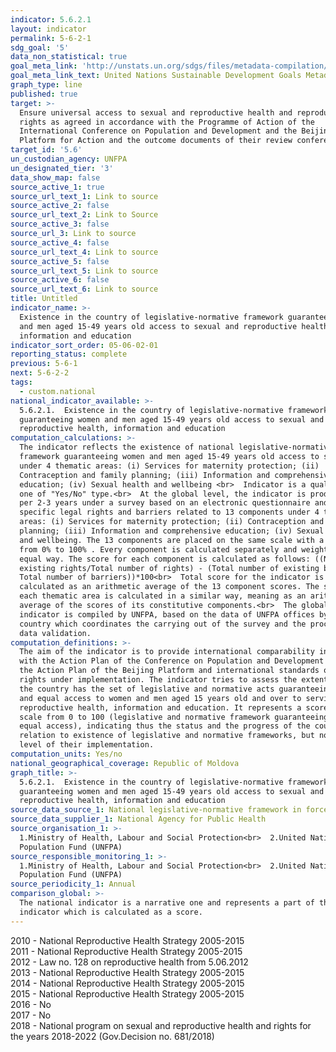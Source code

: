 ```yaml
---
indicator: 5.6.2.1
layout: indicator
permalink: 5-6-2-1
sdg_goal: '5'
data_non_statistical: true
goal_meta_link: 'http://unstats.un.org/sdgs/files/metadata-compilation/Metadata-Goal-5.pdf'
goal_meta_link_text: United Nations Sustainable Development Goals Metadata (pdf 634kB)
graph_type: line
published: true
target: >-
  Ensure universal access to sexual and reproductive health and reproductive
  rights as agreed in accordance with the Programme of Action of the
  International Conference on Population and Development and the Beijing
  Platform for Action and the outcome documents of their review conferences
target_id: '5.6'
un_custodian_agency: UNFPA
un_designated_tier: '3'
data_show_map: false
source_active_1: true
source_url_text_1: Link to source
source_active_2: false
source_url_text_2: Link to Source
source_active_3: false
source_url_3: Link to source
source_active_4: false
source_url_text_4: Link to source
source_active_5: false
source_url_text_5: Link to source
source_active_6: false
source_url_text_6: Link to source
title: Untitled
indicator_name: >-
  Existence in the country of legislative-normative framework guaranteeing women
  and men aged 15-49 years old access to sexual and reproductive health,
  information and education
indicator_sort_order: 05-06-02-01
reporting_status: complete
previous: 5-6-1
next: 5-6-2-2
tags:
  - custom.national
national_indicator_available: >-
  5.6.2.1.  Existence in the country of legislative-normative framework
  guaranteeing women and men aged 15-49 years old access to sexual and
  reproductive health, information and education
computation_calculations: >-
  The indicator reflects the existence of national legislative-normative
  framework guaranteeing women and men aged 15-49 years old access to services
  under 4 thematic areas: (i) Services for maternity protection; (ii)
  Contraception and family planning; (iii) Information and comprehensive
  education; (iv) Sexual health and wellbeing <br>  Indicator is a qualitative
  one of "Yes/No" type.<br>  At the global level, the indicator is produced once
  per 2-3 years under a survey based on an electronic questionnaire and measures
  specific legal rights and barriers related to 13 components under 4 thematic
  areas: (i) Services for maternity protection; (ii) Contraception and family
  planning; (iii) Information and comprehensive education; (iv) Sexual health
  and wellbeing. The 13 components are placed on the same scale with a score
  from 0% to 100% . Every component is calculated separately and weighted in
  equal way. The score for each component is calculated as follows: ((Number of
  existing rights/Total number of rights) - (Total number of existing barriers /
  Total number of barriers))*100<br>  Total score for the indicator is
  calculated as an arithmetic average of the 13 component scores. The score for
  each thematic area is calculated in a similar way, meaning as an arithmetic
  average of the scores of its constitutive components.<br>  The global
  indicator is compiled by UNFPA, based on the data of UNFPA offices by the
  country which coordinates the carrying out of the survey and the process of
  data validation.
computation_definitions: >-
  The aim of the indicator is to provide international comparability in line
  with the Action Plan of the Conference on Population and Development in 1994,
  the Action Plan of the Beijing Platform and international standards of human
  rights under implementation. The indicator tries to assess the extent to which
  the country has the set of legislative and normative acts guaranteeing full
  and equal access to women and men aged 15 years old and over to services of
  reproductive health, information and education. It represents a score on a
  scale from 0 to 100 (legislative and normative framework guaranteeing full and
  equal access), indicating thus the status and the progress of the country in
  relation to existence of legislative and normative frameworks, but not the
  level of their implementation.
computation_units: Yes/no
national_geographical_coverage: Republic of Moldova
graph_title: >-
  5.6.2.1.  Existence in the country of legislative-normative framework
  guaranteeing women and men aged 15-49 years old access to sexual and
  reproductive health, information and education
source_data_source_1: National legislative-normative framework in force
source_data_supplier_1: National Agency for Public Health
source_organisation_1: >-
  1.Ministry of Health, Labour and Social Protection<br>  2.United Nations
  Population Fund (UNFPA)
source_responsible_monitoring_1: >-
  1.Ministry of Health, Labour and Social Protection<br>  2.United Nations
  Population Fund (UNFPA)
source_periodicity_1: Annual
comparison_global: >-
  The national indicator is a narrative one and represents a part of the global
  indicator which is calculated as a score.
---
```

2010 - National Reproductive Health Strategy 2005-2015 <br>
2011 - National Reproductive Health Strategy 2005-2015 <br>
2012 - Law no. 128 on reproductive health from 5.06.2012 <br>
2013 - National Reproductive Health Strategy 2005-2015 <br>
2014 - National Reproductive Health Strategy 2005-2015 <br>
2015 - National Reproductive Health Strategy 2005-2015 <br>
2016 - No <br>
2017 - No <br>
2018 - National program on sexual and reproductive health and rights for the years 2018-2022 (Gov.Decision no. 681/2018)